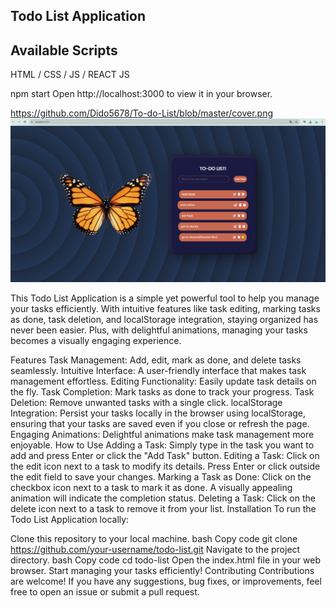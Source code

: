 ## Todo List Application

## Available Scripts
HTML / CSS / JS / REACT JS

npm start
Open http://localhost:3000 to view it in your browser.

https://github.com/Dido5678/To-do-List/blob/master/cover.png
![Cover foto](cover.png)


This Todo List Application is a simple yet powerful tool to help you manage your tasks efficiently. With intuitive features like task editing, marking tasks as done, task deletion, and localStorage integration, staying organized has never been easier. Plus, with delightful animations, managing your tasks becomes a visually engaging experience.

Features
Task Management: Add, edit, mark as done, and delete tasks seamlessly.
Intuitive Interface: A user-friendly interface that makes task management effortless.
Editing Functionality: Easily update task details on the fly.
Task Completion: Mark tasks as done to track your progress.
Task Deletion: Remove unwanted tasks with a single click.
localStorage Integration: Persist your tasks locally in the browser using localStorage, ensuring that your tasks are saved even if you close or refresh the page.
Engaging Animations: Delightful animations make task management more enjoyable.
How to Use
Adding a Task: Simply type in the task you want to add and press Enter or click the "Add Task" button.
Editing a Task: Click on the edit icon next to a task to modify its details. Press Enter or click outside the edit field to save your changes.
Marking a Task as Done: Click on the checkbox icon next to a task to mark it as done. A visually appealing animation will indicate the completion status.
Deleting a Task: Click on the delete icon next to a task to remove it from your list.
Installation
To run the Todo List Application locally:

Clone this repository to your local machine.
bash
Copy code
git clone https://github.com/your-username/todo-list.git
Navigate to the project directory.
bash
Copy code
cd todo-list
Open the index.html file in your web browser.
Start managing your tasks efficiently!
Contributing
Contributions are welcome! If you have any suggestions, bug fixes, or improvements, feel free to open an issue or submit a pull request.
